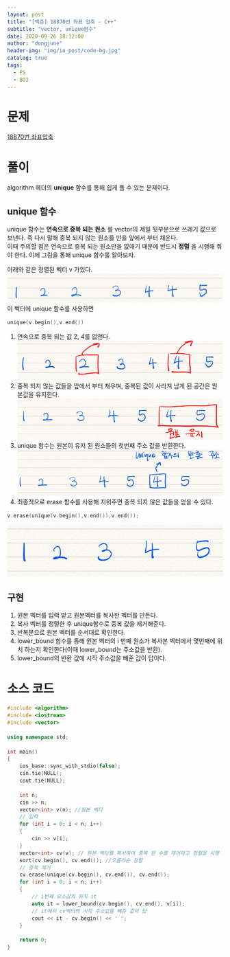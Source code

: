 ```yaml
---
layout: post
title: "[백준] 18870번 좌표 압축 - C++"
subtitle: "vector, unique함수"
date: 2020-09-26 18:12:00
author: "dongjune"
header-img: "img/in_post/code-bg.jpg"
catalog: true
tags:
  - PS
  - BOJ
---
```


# 문제

[18870번 좌표압축](https://www.acmicpc.net/problem/18870)

# 풀이

algorithm 헤더의 **unique** 함수를 통해 쉽게 풀 수 있는 문제이다.

## unique 함수

unique 함수는 **연속으로 중복 되는 원소** 를 vector의 제일 뒷부분으로 쓰레기 값으로 보낸다. 즉 다시 말해 중복 되지 않는 원소들 만을 앞에서 부터 채운다.  
이때 주의할 점은 연속으로 중복 되는 원소만을 없애기 때문에 반드시 **정렬** 을 시행해 줘야 한다. 이제 그림을 통해 unique 함수를 알아보자.

아래와 같은 정렬된 벡터 v 가있다.
![1](/assets/img/unique1.png)  
이 벡터에 unique 함수를 사용하면

```c++
unique(v.begin(),v.end())
```

1. 연속으로 중복 되는 값 2, 4를 없앤다.
   ![2](/assets/img/unique2.png)
2. 중복 되지 않는 값들을 앞에서 부터 채우며, 중복된 값이 사라져 남게 된 공간은 원본값을 유지한다.
   ![3](/assets/img/unique3.png)
3. unique 함수는 원본이 유지 된 원소들의 첫번째 주소 값을 반환한다.
   ![4](/assets/img/unique4.png)
4. 최종적으로 erase 함수를 사용해 지워주면 중복 되지 않은 값들을 얻을 수 있다.

```c++
v.erase(unique(v.begin(),v.end()),v.end());
```

![5](/assets/img/unique5.png)

## 구현

1. 원본 벡터를 입력 받고 원본벡터를 복사한 벡터를 만든다.
2. 복사 벡터를 정렬한 후 unique함수로 중복 값을 제거해준다.
3. 반복문으로 원본 벡터를 순서대로 확인한다.
4. lower_bound 함수를 통해 원본 벡터의 i 번째 원소가 복사본 벡터에서 몇번째에 위치 하는지 확인한다(이때 lower_bound는 주소값을 반환).
5. lower_bound의 반환 값에 시작 주소값을 빼준 값이 답이다.

# 소스 코드

```c++
#include <algorithm>
#include <iostream>
#include <vector>

using namespace std;

int main()
{
    ios_base::sync_with_stdio(false);
    cin.tie(NULL);
    cout.tie(NULL);

    int n;
    cin >> n;
    vector<int> v(n); //원본 벡터
    // 입력
    for (int i = 0; i < n; i++)
    {
        cin >> v[i];
    }
    vector<int> cv(v); // 원본 벡터를 복사하여 중복 된 수를 제거하고 정렬을 시행 할 벡터.
    sort(cv.begin(), cv.end()); //오름차순 정렬
    // 중복 제거
    cv.erase(unique(cv.begin(), cv.end()), cv.end());
    for (int i = 0; i < n; i++)
    {
        // i번째 요소값의 위치 it
        auto it = lower_bound(cv.begin(), cv.end(), v[i]);
        // it에서 cv벡터의 시작 주소값을 빼준 값이 답
        cout << it - cv.begin() << ' ';
    }

    return 0;
}
```

